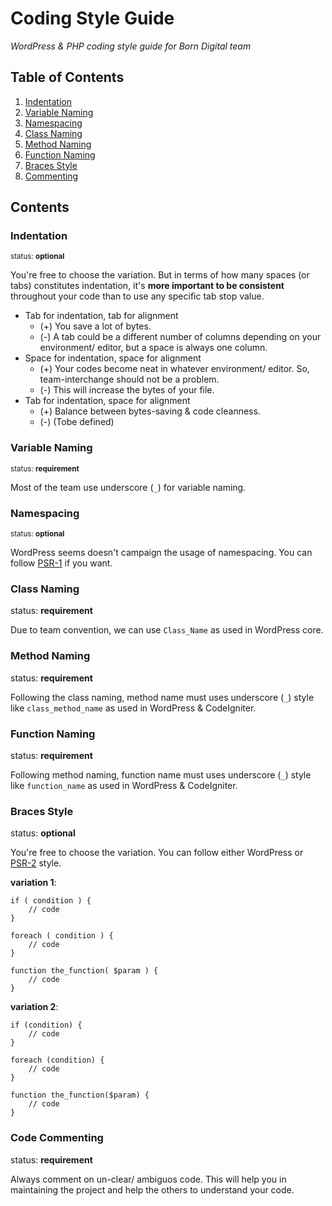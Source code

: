 # Coding Style Guide

*WordPress & PHP coding style guide for Born Digital team*

## Table of Contents

  1. [Indentation](#indentation)
  2. [Variable Naming](#variable-naming)
  3. [Namespacing](#namespacing)
  4. [Class Naming](#class-naming)
  5. [Method Naming](#method-naming)
  6. [Function Naming](#function-naming)
  7. [Braces Style](#braces-style)
  8. [Commenting](#commenting)


## Contents

### Indentation

<sup>status: **optional**</sup>

 You're free to choose the variation. But in terms of how many spaces (or tabs) constitutes indentation, it's **more important to be consistent** throughout your code than to use any specific tab stop value.

- Tab for indentation, tab for alignment
  + (+) You save a lot of bytes.
  + (-) A tab could be a different number of columns depending on your environment/ editor, but a space is always one column.
- Space for indentation, space for alignment
  + (+) Your codes become neat in whatever environment/ editor. So, team-interchange should not be a problem.
  + (-) This will increase the bytes of your file.
- Tab for indentation, space for alignment
  + (+) Balance between bytes-saving & code cleanness.
  + (-) (Tobe defined)

### Variable Naming

<sup>status: **requirement**</sup>

Most of the team use underscore (`_`) for variable naming.

### Namespacing

<sup>status: **optional**</sup>

WordPress seems doesn't campaign the usage of namespacing. You can follow [PSR-1](http://www.php-fig.org/psr/psr-1/) if you want.

### Class Naming

status: **requirement**

Due to team convention, we can use `Class_Name` as used in WordPress core.

### Method Naming

status: **requirement**

Following the class naming, method name must uses underscore (`_`) style like `class_method_name` as used in WordPress & CodeIgniter.

### Function Naming

status: **requirement**

Following method naming, function name must uses underscore (`_`) style like `function_name` as used in WordPress & CodeIgniter.

### Braces Style

status: **optional**

You're free to choose the variation. You can follow either WordPress or [PSR-2](http://www.php-fig.org/psr/psr-2/) style.

**variation 1**:

```
if ( condition ) {
    // code
}

foreach ( condition ) {
    // code
}

function the_function( $param ) {
    // code
}

```

**variation 2**:

```
if (condition) {
    // code
}

foreach (condition) {
    // code
}

function the_function($param) {
    // code
}

```

### Code Commenting

status: **requirement**

Always comment on un-clear/ ambiguos code. This will help you in maintaining the project and help the others to understand your code.
